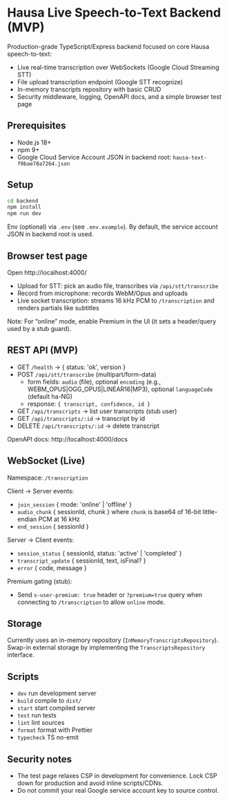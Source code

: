 # Hausa Live Speech-to-Text Backend (MVP)

Production-grade TypeScript/Express backend focused on core Hausa speech-to-text:

- Live real-time transcription over WebSockets (Google Cloud Streaming STT)
- File upload transcription endpoint (Google STT recognize)
- In-memory transcripts repository with basic CRUD
- Security middleware, logging, OpenAPI docs, and a simple browser test page

## Prerequisites

- Node.js 18+
- npm 9+
- Google Cloud Service Account JSON in backend root: `hausa-text-f0bae78a7264.json`

## Setup

```bash
cd backend
npm install
npm run dev
```

Env (optional) via `.env` (see `.env.example`). By default, the service account JSON in backend root is used.

## Browser test page

Open http://localhost:4000/

- Upload for STT: pick an audio file, transcribes via `/api/stt/transcribe`
- Record from microphone: records WebM/Opus and uploads
- Live socket transcription: streams 16 kHz PCM to `/transcription` and renders partials like subtitles

Note: For “online” mode, enable Premium in the UI (it sets a header/query used by a stub guard).

## REST API (MVP)

- GET `/health` → { status: 'ok', version }
- POST `/api/stt/transcribe` (multipart/form-data)
  - form fields: `audio` (file), optional `encoding` (e.g., WEBM_OPUS|OGG_OPUS|LINEAR16|MP3), optional `languageCode` (default ha-NG)
  - response: `{ transcript, confidence, id }`
- GET `/api/transcripts` → list user transcripts (stub user)
- GET `/api/transcripts/:id` → transcript by id
- DELETE `/api/transcripts/:id` → delete transcript

OpenAPI docs: http://localhost:4000/docs

## WebSocket (Live)

Namespace: `/transcription`

Client → Server events:
- `join_session` { mode: 'online' | 'offline' }
- `audio_chunk` { sessionId, chunk } where `chunk` is base64 of 16-bit little-endian PCM at 16 kHz
- `end_session` { sessionId }

Server → Client events:
- `session_status` { sessionId, status: 'active' | 'completed' }
- `transcript_update` { sessionId, text, isFinal? }
- `error` { code, message }

Premium gating (stub):
- Send `x-user-premium: true` header or `?premium=true` query when connecting to `/transcription` to allow `online` mode.

## Storage

Currently uses an in-memory repository (`InMemoryTranscriptsRepository`). Swap-in external storage by implementing the `TranscriptsRepository` interface.

## Scripts

- `dev` run development server
- `build` compile to `dist/`
- `start` start compiled server
- `test` run tests
- `lint` lint sources
- `format` format with Prettier
- `typecheck` TS no-emit

## Security notes

- The test page relaxes CSP in development for convenience. Lock CSP down for production and avoid inline scripts/CDNs.
- Do not commit your real Google service account key to source control.

